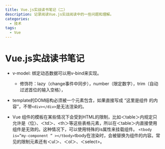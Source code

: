 ```yaml
---
title: Vue.js实战读书笔记（二）
description: 记录阅读Vue.js实战阅读中的一些问题和理解。
categories:
  - 技术
tags:
  - Vue
---
```

# Vue.js实战读书笔记

- v-model: 绑定动态数据可以用v-bind来实现。
  - 修饰符：lazy（change事件中同步），number（限定数字），trim（自动过滤首位的输入空格），
  
- template的DOM结构必须被一个元素包含，如果直接写成 “这里是组件 的内容”，不带`<div></div>`是无法渲染的。

- Vue 组件的模板在某些情况下会受到HTML的限制，比如＜table＞内规定只允许是〈位〉、＜td＞、<th＞等这些表格元素，所以在＜table＞内直接使用组件是无效的。这种情况下，可以使用特殊的is属性来挂载组件。 `<tbody is=”my-component ” ></tbody>`tbody在渲染时，会被替换为组件的内容。常见的限制元素还有＜ul＞、＜ol＞、＜select>。